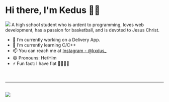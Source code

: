 # Hi there, I'm Kedus 👋🏽
<img src="https://i.ibb.co/JKg3xXV/Git-Hub-Profile-1-2.png">
A high school student who is ardent to programming, loves web development, has a passion for basketball, and is devoted to Jesus Christ.

- 🔭 I’m currently working on a Delivery App.
- 🌱 I’m currently learning C/C++
- 📫 You can reach me at [Instagram - @kxdus_](https://www.instagram.com/kxdus_/)
- 😄 Pronouns: He/Him
- ⚡ Fun fact: I have flat 🦶🏽🦶🏽

<br />
<hr />
<br />

<img src="https://github-readme-stats.vercel.app/api?username=Lilkedus&&show_icons=true&title_color=ffffff&icon_color=0073D2&text_color=daf7dc&bg_color=141414">
